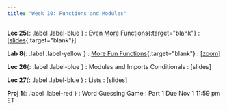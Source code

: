 ```yaml
---
title: "Week 10: Functions and Modules"
---
```


**Lec 25**{: .label .label-blue }
: [Even More Functions](https://edstem.org/us/courses/60560/lessons/120922){:target="blank"}
  : [[slides](https://drive.google.com/file/d/1qgSVfZO_m3O1EctvKDCxjSeVM2-UQvjO/view?usp=sharing){:target="blank"}\]

**Lab 8**{: .label .label-yellow }
: [More Fun Functions](https://edstem.org/us/courses/60560/lessons/121142){:target="blank"}
  : [[zoom](https://morganstate.zoom.us/j/91916688161)\]

**Lec 26**{: .label .label-blue }
: Modules and Imports Conditionals
  : [slides]

**Lec 27**{: .label .label-blue }
: Lists
  : [slides]

**Proj 1**{: .label .label-red }
: Word Guessing Game
  : Part 1 Due Nov 1 11:59 pm ET
